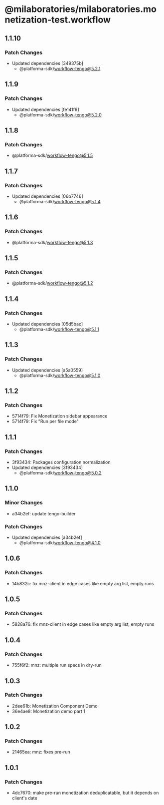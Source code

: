 # @milaboratories/milaboratories.monetization-test.workflow

## 1.1.10

### Patch Changes

- Updated dependencies [349375b]
  - @platforma-sdk/workflow-tengo@5.2.1

## 1.1.9

### Patch Changes

- Updated dependencies [fe141f9]
  - @platforma-sdk/workflow-tengo@5.2.0

## 1.1.8

### Patch Changes

- @platforma-sdk/workflow-tengo@5.1.5

## 1.1.7

### Patch Changes

- Updated dependencies [06b7746]
  - @platforma-sdk/workflow-tengo@5.1.4

## 1.1.6

### Patch Changes

- @platforma-sdk/workflow-tengo@5.1.3

## 1.1.5

### Patch Changes

- @platforma-sdk/workflow-tengo@5.1.2

## 1.1.4

### Patch Changes

- Updated dependencies [05d5bac]
  - @platforma-sdk/workflow-tengo@5.1.1

## 1.1.3

### Patch Changes

- Updated dependencies [a5a0559]
  - @platforma-sdk/workflow-tengo@5.1.0

## 1.1.2

### Patch Changes

- 5714f79: Fix Monetization sidebar appearance
- 5714f79: Fix "Run per file mode"

## 1.1.1

### Patch Changes

- 3f93434: Packages configuration normalization
- Updated dependencies [3f93434]
  - @platforma-sdk/workflow-tengo@5.0.2

## 1.1.0

### Minor Changes

- a34b2ef: update tengo-builder

### Patch Changes

- Updated dependencies [a34b2ef]
  - @platforma-sdk/workflow-tengo@4.1.0

## 1.0.6

### Patch Changes

- 14b832c: fix mnz-client in edge cases like empty arg list, empty runs

## 1.0.5

### Patch Changes

- 5828a76: fix mnz-client in edge cases like empty arg list, empty runs

## 1.0.4

### Patch Changes

- 755f6f2: mnz: multiple run specs in dry-run

## 1.0.3

### Patch Changes

- 2dee61b: Monetization Component Demo
- 36e4ae8: Monetization demo part 1

## 1.0.2

### Patch Changes

- 21465ea: mnz: fixes pre-run

## 1.0.1

### Patch Changes

- 4dc7670: make pre-run monetization deduplicatable, but it depends on client's date
